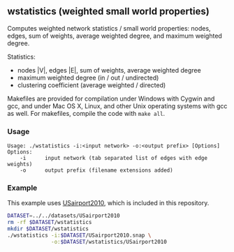 wstatistics (weighted small world properties)
---------------------------------------------

Computes weighted network statistics / small world properties: nodes, edges,
sum of weights, average weighted degree, and maximum weighted degree.

Statistics:

  - nodes |V|, edges |E|, sum of weights, average weighted degree
  - maximum weighted degree (in / out / undirected)
  - clustering coefficient (average weighted / directed)

Makefiles are provided for compilation under Windows with Cygwin and gcc,
and under Mac OS X, Linux, and other Unix operating systems with gcc as
well. For makefiles, compile the code with `make all`.

### Usage ###

```
Usage: ./wstatistics -i:<input network> -o:<output prefix> [Options]
Options:
    -i      input network (tab separated list of edges with edge weights)
    -o      output prefix (filename extensions added)
```

### Example ###

This example uses [USairport2010](/contrib/yins-enas/datasets/USairport2010),
which is included in this repository. 

```bash
DATASET=../../datasets/USairport2010
rm -rf $DATASET/wstatistics
mkdir $DATASET/wstatistics
./wstatistics -i:$DATASET/USairport2010.snap \
              -o:$DATASET/wstatistics/USairport2010
```